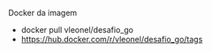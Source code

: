 Docker da imagem

- docker pull vleonel/desafio_go
- https://hub.docker.com/r/vleonel/desafio_go/tags